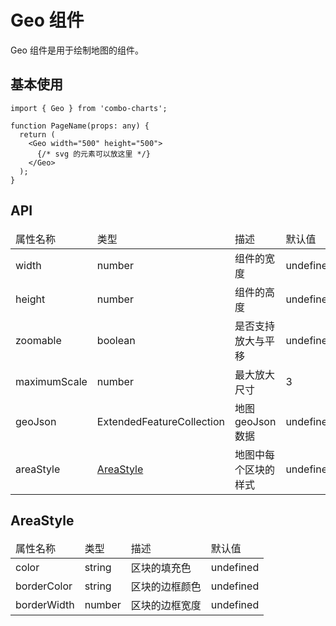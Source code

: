 # Geo 组件

Geo 组件是用于绘制地图的组件。

## 基本使用

```tsx
import { Geo } from 'combo-charts';

function PageName(props: any) {
  return (
    <Geo width="500" height="500">
      {/* svg 的元素可以放这里 */}
    </Geo>
  );
}
```

## API

<table>
    <thead>
        <tr>
            <td>属性名称</td>
            <td>类型</td>
            <td>描述</td>
            <td>默认值</td>
        </tr>
    </thead>
    <tbody>
        <tr>
            <td>width</td>
            <td>number</td>
            <td>组件的宽度</td>
            <td>undefined</td>
        </tr>
        <tr>
            <td>height</td>
            <td>number</td>
            <td>组件的高度</td>
            <td>undefined</td>
        </tr>
        <tr>
            <td>zoomable</td>
            <td>boolean</td>
            <td>是否支持放大与平移</td>
            <td>undefined</td>
        </tr>
        <tr>
            <td>maximumScale</td>
            <td>number</td>
            <td>最大放大尺寸</td>
            <td>3</td>
        </tr>
        <tr>
            <td>geoJson</td>
            <td>ExtendedFeatureCollection</td>
            <td>地图 geoJson 数据</td>
            <td>undefined</td>
        </tr>
        <tr>
            <td>areaStyle</td>
            <td><a href="#areastyle">AreaStyle</a></td>
            <td>地图中每个区块的样式</td>
            <td>undefined</td>
        </tr>
    </tbody>
</table>

## AreaStyle

<table>
	<thead>
    	<tr>
        	<td>属性名称</td>
            <td>类型</td>
            <td>描述</td>
            <td>默认值</td>
        </tr>
    </thead>
    <tbody>
    	<tr>
        	<td>color</td>
            <td>string</td>
            <td>区块的填充色</td>
            <td>undefined</td>
        </tr>
        <tr>
        	<td>borderColor</td>
            <td>string</td>
            <td>区块的边框颜色</td>
            <td>undefined</td>
        </tr>
        <tr>
        	<td>borderWidth</td>
            <td>number</td>
            <td>区块的边框宽度</td>
            <td>undefined</td>
        </tr>
    </tbody>
</table>

